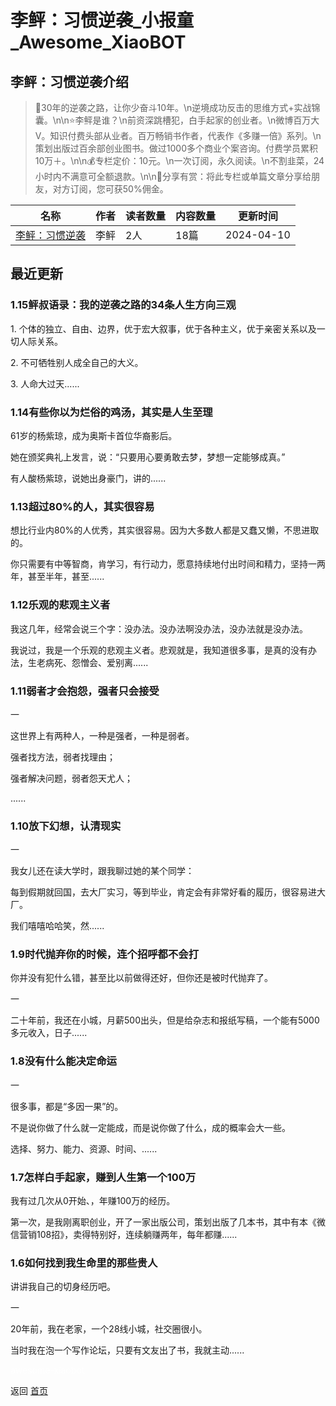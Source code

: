 # 李鲆：习惯逆袭_小报童_Awesome_XiaoBOT

## 李鲆：习惯逆袭介绍
> 📝30年的逆袭之路，让你少奋斗10年。\n逆境成功反击的思维方式+实战锦囊。\n\n⭐李鲆是谁？\n前资深跳槽犯，白手起家的创业者。\n微博百万大V。知识付费头部从业者。百万畅销书作者，代表作《多赚一倍》系列。\n策划出版过百余部创业图书。做过1000多个商业个案咨询。付费学员累积10万＋。\n\n💰专栏定价：10元。\n一次订阅，永久阅读。\n不割韭菜，24小时内不满意可全额退款。\n\n🧧分享有赏：将此专栏或单篇文章分享给朋友，对方订阅，您可获50%佣金。  
  


|名称|作者|读者数量|内容数量|更新时间|
|---|---|---|---|---|
|[李鲆：习惯逆袭](https://xiaobot.net/p/Liping000?refer=9c3f1c95-a052-465a-9902-f6d75080262a)|李鲆|2人|18篇|2024-04-10|

## 最近更新
### 1.15鲆叔语录：我的逆袭之路的34条人生方向三观

1\. 个体的独立、自由、边界，优于宏大叙事，优于各种主义，优于亲密关系以及一切人际关系。

2\. 不可牺牲别人成全自己的大义。

3\. 人命大过天......

### 1.14有些你以为烂俗的鸡汤，其实是人生至理

61岁的杨紫琼，成为奥斯卡首位华裔影后。

她在颁奖典礼上发言，说：“只要用心要勇敢去梦，梦想一定能够成真。”

有人酸杨紫琼，说她出身豪门，讲的......

### 1.13超过80%的人，其实很容易

想比行业内80%的人优秀，其实很容易。因为大多数人都是又蠢又懒，不思进取的。

你只需要有中等智商，肯学习，有行动力，愿意持续地付出时间和精力，坚持一两年，甚至半年，甚至......

### 1.12乐观的悲观主义者

我这几年，经常会说三个字：没办法。没办法啊没办法，没办法就是没办法。

我说过，我是一个乐观的悲观主义者。悲观就是，我知道很多事，是真的没有办法，生老病死、怨憎会、爱别离......

### 1.11弱者才会抱怨，强者只会接受

一

这世界上有两种人，一种是强者，一种是弱者。

强者找方法，弱者找理由；

强者解决问题，弱者怨天尤人；

......

### 1.10放下幻想，认清现实

一

我女儿还在读大学时，跟我聊过她的某个同学：

每到假期就回国，去大厂实习，等到毕业，肯定会有非常好看的履历，很容易进大厂。

我们嘻嘻哈哈笑，然......

### 1.9时代抛弃你的时候，连个招呼都不会打

你并没有犯什么错，甚至比以前做得还好，但你还是被时代抛弃了。

一

二十年前，我还在小城，月薪500出头，但是给杂志和报纸写稿，一个能有5000多元收入，日子......

### 1.8没有什么能决定命运

一

很多事，都是“多因一果”的。

不是说你做了什么就一定能成，而是说你做了什么，成的概率会大一些。

选择、努力、能力、资源、时间、......

### 1.7怎样白手起家，赚到人生第一个100万

我有过几次从0开始、，年赚100万的经历。

第一次，是我刚离职创业，开了一家出版公司，策划出版了几本书，其中有本《微信营销108招》，卖得特别好，连续躺赚两年，每年都赚......

### 1.6如何找到我生命里的那些贵人

讲讲我自己的切身经历吧。

一

20年前，我在老家，一个28线小城，社交圈很小。

当时我在泡一个写作论坛，只要有文友出了书，我就主动......


<a href="https://github.com/Reno9527/awesome-xiaobot" style="color: white; text-decoration: none;">awesome-xiaobot</a>

返回 [首页](../README.md)
